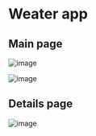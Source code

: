 # Weater app

## Main page
![image](https://user-images.githubusercontent.com/79706809/129018780-534834a0-dd59-48af-a559-35629edf98f7.png)

![image](https://user-images.githubusercontent.com/79706809/129018818-36f6821e-5094-47bc-a6fe-ebca0f96eb70.png)

## Details page
![image](https://user-images.githubusercontent.com/79706809/129018940-73596f73-7fb5-4558-891a-75603f4e4df6.png)
